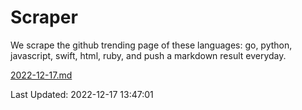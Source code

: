 # Scraper

We scrape the github trending page of these languages: go, python, javascript, swift, html, ruby, and push a markdown result everyday.

[2022-12-17.md](https://github.com/henson/Scraper/blob/master/2022-12-17.md)

Last Updated: 2022-12-17 13:47:01